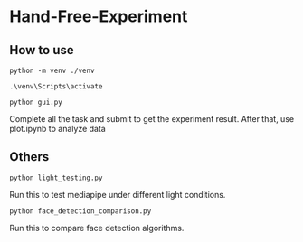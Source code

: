 # Hand-Free-Experiment

## How to use

```
python -m venv ./venv
```
```
.\venv\Scripts\activate
```
```
python gui.py
```

Complete all the task and submit to get the experiment result. After that, use plot.ipynb to analyze data

## Others

```
python light_testing.py
```

Run this to test mediapipe under different light conditions.

```
python face_detection_comparison.py
```

Run this to compare face detection algorithms.
